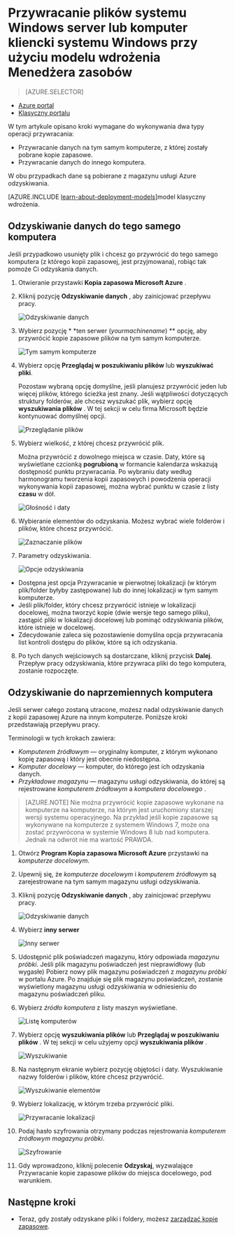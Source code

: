 <properties
   pageTitle="Przywracanie danych do systemu Windows Server lub klienta systemu Windows z Azure przy użyciu modelu wdrożenia Menedżera zasobów | Microsoft Azure"
   description="Dowiedz się, jak przywrócić z systemem Windows Server lub klienta w systemie Windows."
   services="backup"
   documentationCenter=""
   authors="saurabhsensharma"
   manager="shivamg"
   editor=""/>

<tags
   ms.service="backup"
   ms.workload="storage-backup-recovery"
     ms.tgt_pltfrm="na"
     ms.devlang="na"
     ms.topic="article"
     ms.date="08/02/2016"
     ms.author="trinadhk; jimpark; markgal;"/>

# <a name="restore-files-to-a-windows-server-or-windows-client-machine-using-resource-manager-deployment-model"></a>Przywracanie plików systemu Windows server lub komputer kliencki systemu Windows przy użyciu modelu wdrożenia Menedżera zasobów

> [AZURE.SELECTOR]
- [Azure portal](backup-azure-restore-windows-server.md)
- [Klasyczny portalu](backup-azure-restore-windows-server-classic.md)

W tym artykule opisano kroki wymagane do wykonywania dwa typy operacji przywracania:

- Przywracanie danych na tym samym komputerze, z której zostały pobrane kopie zapasowe.
- Przywracanie danych do innego komputera.

W obu przypadkach dane są pobierane z magazynu usługi Azure odzyskiwania.

[AZURE.INCLUDE [learn-about-deployment-models](../../includes/learn-about-deployment-models-rm-include.md)]model klasyczny wdrożenia.

## <a name="recover-data-to-the-same-machine"></a>Odzyskiwanie danych do tego samego komputera
Jeśli przypadkowo usunięty plik i chcesz go przywrócić do tego samego komputera (z którego kopii zapasowej, jest przyjmowana), robiąc tak pomoże Ci odzyskania danych.

1. Otwieranie przystawki **Kopia zapasowa Microsoft Azure** .
2. Kliknij pozycję **Odzyskiwanie danych** , aby zainicjować przepływu pracy.

    ![Odzyskiwanie danych](./media/backup-azure-restore-windows-server/recover.png)

3. Wybierz pozycję * *ten serwer (*yourmachinename*) ** opcję, aby przywrócić kopie zapasowe plików na tym samym komputerze.

    ![Tym samym komputerze](./media/backup-azure-restore-windows-server/samemachine.png)

4. Wybierz opcję **Przeglądaj w poszukiwaniu plików** lub **wyszukiwać pliki**.

    Pozostaw wybraną opcję domyślne, jeśli planujesz przywrócić jeden lub więcej plików, którego ścieżka jest znany. Jeśli wątpliwości dotyczących struktury folderów, ale chcesz wyszukać plik, wybierz opcję **wyszukiwania plików** . W tej sekcji w celu firma Microsoft będzie kontynuować domyślnej opcji.

    ![Przeglądanie plików](./media/backup-azure-restore-windows-server/browseandsearch.png)

5. Wybierz wielkość, z której chcesz przywrócić plik.

    Można przywrócić z dowolnego miejsca w czasie. Daty, które są wyświetlane czcionką **pogrubioną** w formancie kalendarza wskazują dostępność punktu przywracania. Po wybraniu daty według harmonogramu tworzenia kopii zapasowych i powodzenia operacji wykonywania kopii zapasowej, można wybrać punktu w czasie z listy **czasu** w dół.

    ![Głośność i daty](./media/backup-azure-restore-windows-server/volanddate.png)

6. Wybieranie elementów do odzyskania. Możesz wybrać wiele folderów i plików, które chcesz przywrócić.

    ![Zaznaczanie plików](./media/backup-azure-restore-windows-server/selectfiles.png)

7. Parametry odzyskiwania.

    ![Opcje odzyskiwania](./media/backup-azure-restore-windows-server/recoveroptions.png)

  - Dostępna jest opcja Przywracanie w pierwotnej lokalizacji (w którym plik/folder byłyby zastępowane) lub do innej lokalizacji w tym samym komputerze.
  - Jeśli plik/folder, który chcesz przywrócić istnieje w lokalizacji docelowej, można tworzyć kopie (dwie wersje tego samego pliku), zastąpić pliki w lokalizacji docelowej lub pominąć odzyskiwania plików, które istnieje w docelowej.
  - Zdecydowanie zaleca się pozostawienie domyślna opcja przywracania list kontroli dostępu do plików, które są ich odzyskania.

8. Po tych danych wejściowych są dostarczane, kliknij przycisk **Dalej**. Przepływ pracy odzyskiwania, które przywraca pliki do tego komputera, zostanie rozpoczęte.

## <a name="recover-to-an-alternate-machine"></a>Odzyskiwanie do naprzemiennych komputera
Jeśli serwer całego zostaną utracone, możesz nadal odzyskiwanie danych z kopii zapasowej Azure na innym komputerze. Poniższe kroki przedstawiają przepływu pracy.  

Terminologii w tych krokach zawiera:

- *Komputerem źródłowym* — oryginalny komputer, z którym wykonano kopię zapasową i który jest obecnie niedostępna.
- *Komputer docelowy* — komputer, do którego jest ich odzyskania danych.
- *Przykładowe magazynu* — magazynu usługi odzyskiwania, do której są rejestrowane *komputerem źródłowym* a *komputera docelowego* . <br/>

> [AZURE.NOTE] Nie można przywrócić kopie zapasowe wykonane na komputerze na komputerze, na którym jest uruchomiony starszej wersji systemu operacyjnego. Na przykład jeśli kopie zapasowe są wykonywane na komputerze z systemem Windows 7, może ona zostać przywrócona w systemie Windows 8 lub nad komputera. Jednak na odwrót nie ma wartość PRAWDA.

1. Otwórz **Program Kopia zapasowa Microsoft Azure** przystawki na *komputerze docelowym*.
2. Upewnij się, że *komputerze docelowym* i *komputerem źródłowym* są zarejestrowane na tym samym magazynu usługi odzyskiwania.
3. Kliknij pozycję **Odzyskiwanie danych** , aby zainicjować przepływu pracy.

    ![Odzyskiwanie danych](./media/backup-azure-restore-windows-server/recover.png)

4. Wybierz **inny serwer**

    ![Inny serwer](./media/backup-azure-restore-windows-server/anotherserver.png)

5. Udostępnić plik poświadczeń magazynu, który odpowiada *magazynu próbki*. Jeśli plik magazynu poświadczeń jest nieprawidłowy (lub wygasłe) Pobierz nowy plik magazynu poświadczeń z *magazynu próbki* w portalu Azure. Po znajduje się plik magazynu poświadczeń, zostanie wyświetlony magazynu usługi odzyskiwania w odniesieniu do magazynu poświadczeń pliku.

6. Wybierz *źródło komputera* z listy maszyn wyświetlane.

    ![Listę komputerów](./media/backup-azure-restore-windows-server/machinelist.png)

7. Wybierz opcję **wyszukiwania plików** lub **Przeglądaj w poszukiwaniu plików** . W tej sekcji w celu użyjemy opcji **wyszukiwania plików** .

    ![Wyszukiwanie](./media/backup-azure-restore-windows-server/search.png)

8. Na następnym ekranie wybierz pozycję objętości i daty. Wyszukiwanie nazwy folderów i plików, które chcesz przywrócić.

    ![Wyszukiwanie elementów](./media/backup-azure-restore-windows-server/searchitems.png)

9. Wybierz lokalizację, w którym trzeba przywrócić pliki.

    ![Przywracanie lokalizacji](./media/backup-azure-restore-windows-server/restorelocation.png)

10. Podaj hasło szyfrowania otrzymany podczas rejestrowania *komputerem źródłowym* *magazynu próbki*.

    ![Szyfrowanie](./media/backup-azure-restore-windows-server/encryption.png)

11. Gdy wprowadzono, kliknij polecenie **Odzyskaj**, wyzwalające Przywracanie kopie zapasowe plików do miejsca docelowego, pod warunkiem.

## <a name="next-steps"></a>Następne kroki
- Teraz, gdy zostały odzyskane pliki i foldery, możesz [zarządzać kopie zapasowe](backup-azure-manage-windows-server.md).
